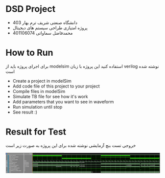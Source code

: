 # DSD Project
- دانشگاه صنعتی شریف ترم بهار 403
- پروژه امتیازی طراحی سیستم های دیجیتال
- محمدفاضل سماواتی 401106074

# How to Run
برای اجرای پروژه باید از modelsim استفاده کنید
این پروژه با زبان verilog نوشته شده است
- Create a project in modelSim
- Add code file of this project to your project
- Compile files in modelSim
- Simulate TB file for see how it's work
- Add parameters that you want to see in waveform
- Run simulation until stop
- See result :)
# Result for Test
خروجی تست بنچ آزمایشی نوشته شده برای این پروژه به صورت زیر است


![result](Miscellaneous/Screenshot%202024-06-29%20065151.png)